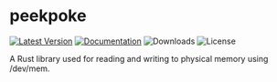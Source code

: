 # peekpoke

[![Latest Version]][crates.io] [![Documentation]][docs.rs] ![Downloads] ![License]

A Rust library used for reading and writing to physical memory using /dev/mem.

[crates.io]: https://crates.io/crates/peekpoke
[latest version]: https://img.shields.io/crates/v/peekpoke.svg
[documentation]: https://docs.rs/libc/badge.svg
[docs.rs]: https://docs.rs/peekpoke
[downloads]: https://img.shields.io/crates/d/peekpoke
[license]: https://img.shields.io/crates/l/peekpoke.svg
